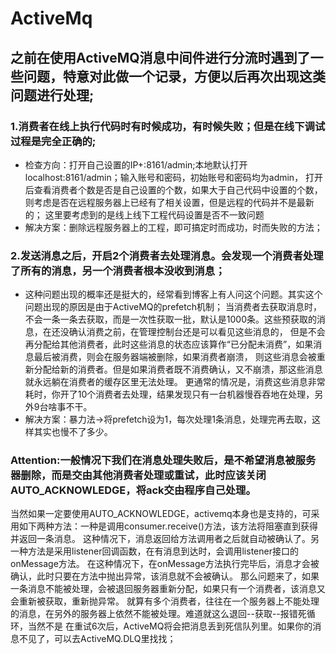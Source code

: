 # ActiveMq
## 之前在使用ActiveMQ消息中间件进行分流时遇到了一些问题，特意对此做一个记录，方便以后再次出现这类问题进行处理;
### 1.消费者在线上执行代码时有时候成功，有时候失败；但是在线下调试过程是完全正确的;
* 检查方向：打开自己设置的IP+:8161/admin;本地默认打开localhost:8161/admin；输入账号和密码，初始账号和密码均为admin，
  打开后查看消费者个数是否是自己设置的个数，如果大于自己代码中设置的个数，则考虑是否在远程服务器上已经有了相关设置，但是远程的代码并不是最新的；
  这里要考虑到的是线上线下工程代码设置是否不一致问题
* 解决方案：删除远程服务器上的工程，即可搞定时而成功，时而失败的方法；
### 2.发送消息之后，开启2个消费者去处理消息。会发现一个消费者处理了所有的消息，另一个消费者根本没收到消息；
* 这种问题出现的概率还是挺大的，经常看到博客上有人问这个问题。其实这个问题出现的原因是由于ActiveMQ的prefetch机制；
  当消费者去获取消息时，不会一条一条去获取，而是一次性获取一批，默认是1000条。这些预获取的消息，在还没确认消费之前，在管理控制台还是可以看见这些消息的，
  但是不会再分配给其他消费者，此时这些消息的状态应该算作“已分配未消费”，如果消息最后被消费，则会在服务器端被删除，如果消费者崩溃，
  则这些消息会被重新分配给新的消费者。但是如果消费者既不消费确认，又不崩溃，那这些消息就永远躺在消费者的缓存区里无法处理。
  更通常的情况是，消费这些消息非常耗时，你开了10个消费者去处理，结果发现只有一台机器慢吞吞地在处理，另外9台啥事不干。
* 解决方案：暴力法->将prefetch设为1，每次处理1条消息，处理完再去取，这样其实也慢不了多少。
### Attention:一般情况下我们在消息处理失败后，是不希望消息被服务器删除，而是交由其他消费者处理或重试，此时应该关闭AUTO_ACKNOWLEDGE，将ack交由程序自己处理。
  当然如果一定要使用AUTO_ACKNOWLEDGE，activemq本身也是支持的，可采用如下两种方法：一种是调用consumer.receive()方法，该方法将阻塞直到获得并返回一条消息。
  这种情况下，消息返回给方法调用者之后就自动被确认了。另一种方法是采用listener回调函数，在有消息到达时，会调用listener接口的onMessage方法。
  在这种情况下，在onMessage方法执行完毕后，消息才会被确认，此时只要在方法中抛出异常，该消息就不会被确认。
  那么问题来了，如果一条消息不能被处理，会被退回服务器重新分配，如果只有一个消费者，该消息又会重新被获取，重新抛异常。
  就算有多个消费者，往往在一个服务器上不能处理的消息，在另外的服务器上依然不能被处理。难道就这么退回--获取--报错死循环，当然不是
  在重试6次后，ActiveMQ将会把消息丢到死信队列里。如果你的消息不见了，可以去ActiveMQ.DLQ里找找；
